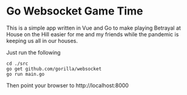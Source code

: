 # Go Websocket Game Time

This is a simple app written in Vue and Go to make playing Betrayal at House on the Hill easier for me and my friends while the pandemic is keeping us all in our houses.

Just run the following

```
cd ./src
go get github.com/gorilla/websocket
go run main.go
```

Then point your browser to http://localhost:8000
